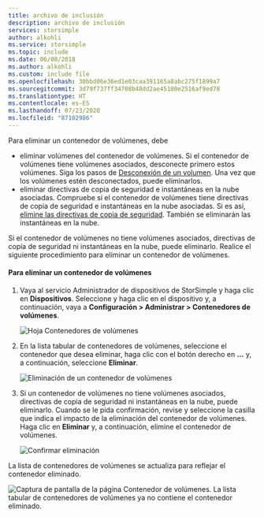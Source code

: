 ```yaml
---
title: archivo de inclusión
description: archivo de inclusión
services: storsimple
author: alkohli
ms.service: storsimple
ms.topic: include
ms.date: 06/08/2018
ms.author: alkohli
ms.custom: include file
ms.openlocfilehash: 30bbd06e36ed1e03caa391165a8abc275f1899a7
ms.sourcegitcommit: 3d79f737ff34708b48dd2ae45100e2516af9ed78
ms.translationtype: HT
ms.contentlocale: es-ES
ms.lasthandoff: 07/23/2020
ms.locfileid: "87102986"
---
```

Para eliminar un contenedor de volúmenes, debe
 - eliminar volúmenes del contenedor de volúmenes. Si el contenedor de volúmenes tiene volúmenes asociados, desconecte primero estos volúmenes. Siga los pasos de [Desconexión de un volumen](../articles/storsimple/storsimple-8000-manage-volumes-u2.md#take-a-volume-offline). Una vez que los volúmenes estén desconectados, puede eliminarlos. 
 - eliminar directivas de copia de seguridad e instantáneas en la nube asociadas. Compruebe si el contenedor de volúmenes tiene directivas de copia de seguridad e instantáneas en la nube asociadas. Si es así, [elimine las directivas de copia de seguridad](../articles/storsimple/storsimple-8000-manage-backup-policies-u2.md#delete-a-backup-policy). También se eliminarán las instantáneas en la nube. 
 
Si el contenedor de volúmenes no tiene volúmenes asociados, directivas de copia de seguridad ni instantáneas en la nube, puede eliminarlo. Realice el siguiente procedimiento para eliminar un contenedor de volúmenes.

#### <a name="to-delete-a-volume-container"></a>Para eliminar un contenedor de volúmenes
1. Vaya al servicio Administrador de dispositivos de StorSimple y haga clic en **Dispositivos**. Seleccione y haga clic en el dispositivo y, a continuación, vaya a **Configuración > Administrar > Contenedores de volúmenes**.

    ![Hoja Contenedores de volúmenes](./media/storsimple-8000-create-volume-container/createvolumecontainer2.png)

2. En la lista tabular de contenedores de volúmenes, seleccione el contenedor que desea eliminar, haga clic con el botón derecho en **...**  y, a continuación, seleccione **Eliminar**.

    ![Eliminación de un contenedor de volúmenes](./media/storsimple-8000-delete-volume-container/deletevolumecontainer1.png)

3. Si un contenedor de volúmenes no tiene volúmenes asociados, directivas de copia de seguridad ni instantáneas en la nube, puede eliminarlo. Cuando se le pida confirmación, revise y seleccione la casilla que indica el impacto de la eliminación del contenedor de volúmenes. Haga clic en **Eliminar** y, a continuación, elimine el contenedor de volúmenes.

    ![Confirmar eliminación](./media/storsimple-8000-delete-volume-container/deletevolumecontainer2.png)

La lista de contenedores de volúmenes se actualiza para reflejar el contenedor eliminado.

![Captura de pantalla de la página Contenedor de volúmenes. La lista tabular de contenedores de volúmenes ya no contiene el contenedor eliminado.](./media/storsimple-8000-delete-volume-container/deletevolumecontainer5.png)


